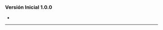 ### Versión Inicial 1.0.0

- 

------------------------------------------------------------------------------------------------------------------
